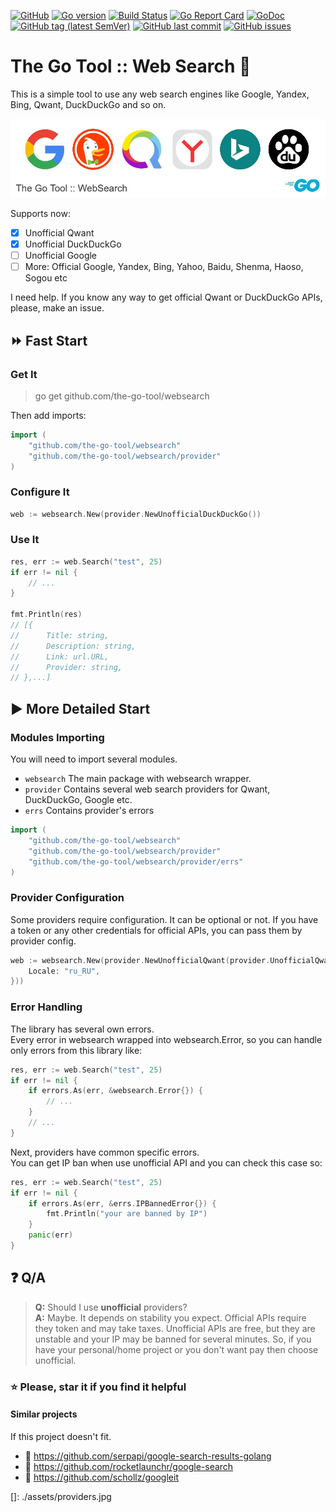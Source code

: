 [![GitHub](https://img.shields.io/github/license/the-go-tool/websearch)](https://github.com/the-go-tool/websearch/blob/master/LICENSE)
[![Go version](https://img.shields.io/github/go-mod/go-version/the-go-tool/websearch)](https://blog.golang.org/go1.13)
[![Build Status](https://travis-ci.com/the-go-tool/websearch.svg?branch=master)](https://travis-ci.com/the-go-tool/websearch)
[![Go Report Card](https://goreportcard.com/badge/github.com/the-go-tool/websearch)](https://goreportcard.com/report/github.com/the-go-tool/websearch)
[![GoDoc](https://godoc.org/github.com/the-go-tool/websearch?status.svg)](https://godoc.org/github.com/the-go-tool/websearch)
[![GitHub tag (latest SemVer)](https://img.shields.io/github/v/tag/the-go-tool/websearch)](https://github.com/the-go-tool/websearch/releases)
[![GitHub last commit](https://img.shields.io/github/last-commit/the-go-tool/websearch)](https://github.com/the-go-tool/websearch/commits/master)
[![GitHub issues](https://img.shields.io/github/issues/the-go-tool/websearch)](https://github.com/the-go-tool/websearch/issues)

# The Go Tool :: Web Search :mag_right:

This is a simple tool to use any web search engines like Google, Yandex, Bing,
Qwant, DuckDuckGo and so on.

![](./assets/providers.jpg)

Supports now:
- [X] Unofficial Qwant
- [X] Unofficial DuckDuckGo
- [ ] Unofficial Google
- [ ] More: Official Google, Yandex, Bing, Yahoo, Baidu, Shenma, Haoso, Sogou etc

I need help. If you know any way to get official Qwant or DuckDuckGo APIs,
please, make an issue.

## :fast_forward: Fast Start

### Get It
> go get github.com/the-go-tool/websearch

Then add imports:
```go
import (
    "github.com/the-go-tool/websearch"
    "github.com/the-go-tool/websearch/provider"    
)
```

### Configure It
```go
web := websearch.New(provider.NewUnofficialDuckDuckGo())
```

### Use It
```go
res, err := web.Search("test", 25)
if err != nil {
    // ...
}

fmt.Println(res)
// [{
//		Title: string,
//		Description: string,
//		Link: url.URL,
//		Provider: string,
// },...]
```

## :arrow_forward: More Detailed Start

### Modules Importing
You will need to import several modules.  
- `websearch` The main package with websearch wrapper.
- `provider` Contains several web search providers for Qwant, DuckDuckGo, Google etc.
- `errs` Contains provider's errors
```go
import (
    "github.com/the-go-tool/websearch"
    "github.com/the-go-tool/websearch/provider"
    "github.com/the-go-tool/websearch/provider/errs"
)
```

### Provider Configuration
Some providers require configuration.
It can be optional or not.
If you have a token or any other credentials for official APIs,
you can pass them by provider config.
```go
web := websearch.New(provider.NewUnofficialQwant(provider.UnofficialQwantConfig{
    Locale: "ru_RU",
}))
```

### Error Handling
The library has several own errors.  
Every error in websearch wrapped into websearch.Error,
so you can handle only errors from this library like:
```go
res, err := web.Search("test", 25)
if err != nil {
    if errors.As(err, &websearch.Error{}) {
        // ...
    }
    // ...
}
```

Next, providers have common specific errors.  
You can get IP ban when use unofficial API and you can check this case so:
```go
res, err := web.Search("test", 25)
if err != nil {
    if errors.As(err, &errs.IPBannedError{}) {
        fmt.Println("your are banned by IP")
    }
    panic(err)
}
```

## :question: Q/A

> **Q:** Should I use **unofficial** providers?  
> **A:** Maybe. It depends on stability you expect.
> Official APIs require they token and may take taxes.
> Unofficial APIs are free, but they are unstable and your
> IP may be banned for several minutes.
> So, if you have your personal/home project or you
> don't want pay then choose unofficial.

### :star: Please, star it if you find it helpful

#### Similar projects
If this project doesn't fit.
- :link: https://github.com/serpapi/google-search-results-golang
- :link: https://github.com/rocketlaunchr/google-search
- :link: https://github.com/schollz/googleit


[]: ./assets/providers.jpg
